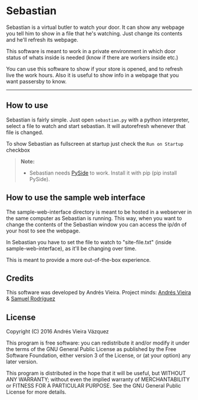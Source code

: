 Sebastian
===================

Sebastian is a virtual butler to watch your door. It can show any webpage you tell him to show in a file that he's watching. Just change its contents and he'll refresh its webpage.

This software is meant to work in a private environment in which door status of whats inside is needed (know if there are workers inside etc.)

You can use this software to show if your store is opened, and to refresh live the work hours. Also it is useful to show info in a webpage that you want passersby to know.

----------

How to use
-------------

Sebastian is fairly simple. Just open `sebastian.py` with a python interpreter, select a file to watch and start sebastian. It will autorefresh whenever that file is changed.

To show Sebastian as fullscreen at startup just check the `Run on Startup` checkbox

> **Note:**
> - Sebastian needs [PySide](https://pypi.python.org/pypi/PySide/) to work. Install it with pip (pip install PySide).

How to use the sample web interface
-------------
The sample-web-interface directory is meant to be hosted in a webserver in the same computer as Sebastian is running. This way, when you want to change the contents of the Sebastian window you can access the ip/dn of your host to see the webpage. 

In Sebastian you have to set the file to watch to "site-file.txt" (inside sample-web-interface), as it'll be changing over time.

This is meant to provide a more out-of-the-box experience.

Credits
-------------
This software was developed by Andrés Vieira.
Project minds: [Andrés Vieira](https://github.com/ndrs92) & [Samuel Rodríguez](https://github.com/srborines)

License
-------------
Copyright (C) 2016  Andrés Vieira Vázquez

This program is free software: you can redistribute it and/or modify
it under the terms of the GNU General Public License as published by
the Free Software Foundation, either version 3 of the License, or
(at your option) any later version.

This program is distributed in the hope that it will be useful,
but WITHOUT ANY WARRANTY; without even the implied warranty of
MERCHANTABILITY or FITNESS FOR A PARTICULAR PURPOSE.  See the
GNU General Public License for more details.
